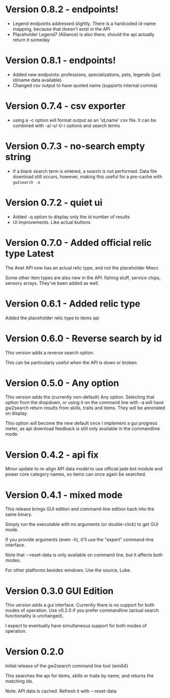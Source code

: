 # Version 0.8.2 - endpoints!

- Legend endpoints addressed slightly. There is a hardcoded id-name mapping, because that doesn't exist in the API
- Placeholder Legend7 (Alliance) is also there, should the api actually return it someday

# Version 0.8.1 - endpoints!

- Added new endpoints: professions, specializations, pets, legends (just id/name data available)
- Changed csv output to have quoted name (supports internal comma)

# Version 0.7.4 - csv exporter

- using a -c option will format output as an 'id,name' csv file. It can be combined with -a/-s/-t/-i options and search terms

# Version 0.7.3 - no-search empty string

- If a blank search term is entered, a search is not performed. Data file download still occurs, however, making this useful for a pre-cache with `gw2search -a`

# Version 0.7.2 - quiet ui

- Added -q option to display only the id number of results
- UI improvements. Like actual buttons

# Version 0.7.0 - Added official relic type Latest

The Anet API now has an actual relic type, and not the placeholder Mwcc

Some other item types are also new in the API: fishing stuff, service chips, sensory arrays. They've been added as well.

# Version 0.6.1 - Added relic type

Added the placeholder relic type to items api

# Version 0.6.0 - Reverse search by id

This version adds a reverse search option.

This can be particularly useful when the API is down or broken.

# Version 0.5.0 - Any option

This version adds the (currently non-default) Any option. Selecting that option from the dropdown, or using it on the command line with -a will have gw2search return results from skills, traits and items. They will be annotated on display.

This option will become the new default once I implement a gui progress meter, as api download feedback is still only available in the commandline mode.

# Version 0.4.2 - api fix

Minor update to re-align API data model to use official jade bot module and power core category names, so items can once again be searched.

# Version 0.4.1 - mixed mode

This release brings GUI edition and command-line edition back into the same binary.

Simply run the executable with no arguments (or double-click) to get GUI mode.

If you provide arguments (even -h), it'll use the "expert" command-line interface.

Note that --reset-data is only available on command line, but it affects both modes.

For other platforms besides windows: Use the source, Luke.

# Version 0.3.0 GUI Edition

This version adds a gui interface. Currently there is no support for both modes of operation. Use v0.2.0 if you prefer commandline (actual search functionality is unchanged).

I expect to eventually have simultaneous support for both modes of operation.

# Version 0.2.0

Initial release of the gw2search command line tool (win64)

This searches the api for items, skills or traits by name, and returns the matching ids.

Note: API data is cached. Refresh it with --reset-data
